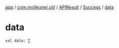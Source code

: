 [app](../../../index.md) / [com.molikuner.util](../../index.md) / [APIResult](../index.md) / [Success](index.md) / [data](./data.md)

# data

`val data: `[`T`](index.md#T)